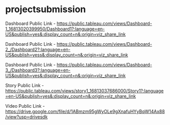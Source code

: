 # projectsubmission


Dashboard Public Link - https://public.tableau.com/views/Dashboard-1_16813020399950/Dashboard1?:language=en-US&publish=yes&:display_count=n&:origin=viz_share_link

Dashboard Public Link - https://public.tableau.com/views/Dashboard-2_/Dashboard2?:language=en-US&publish=yess&:display_count=n&:origin=viz_share_link

Dashboard Public Link - https://public.tableau.com/views/Dashboard-3_/Dashboard3?:language=en-US&publish=yes&:display_count=n&:origin=viz_share_link

Story Public Link - https://public.tableau.com/views/story1_16813037686000/Story1?:language=en-US&publish=yes&:display_count=n&:origin=viz_share_link

Video Public Link - https://drive.google.com/file/d/1ABmzm95gWyOLe9gXnafuHYyBqW14Ax88/view?usp=drivesdk
